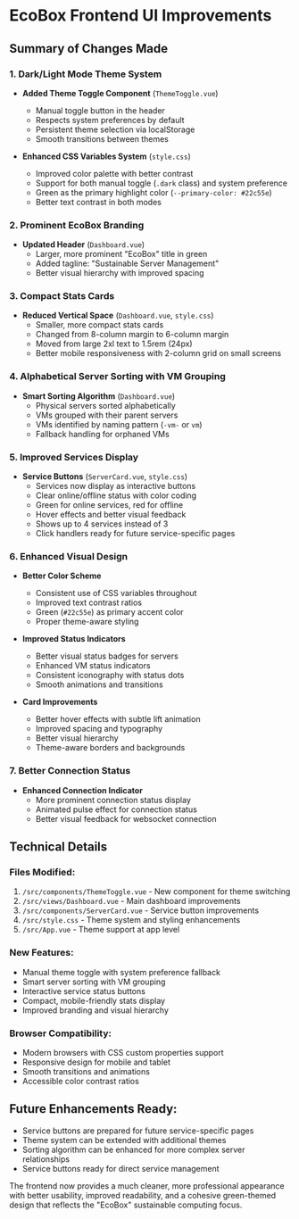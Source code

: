 # EcoBox Frontend UI Improvements

## Summary of Changes Made

### 1. Dark/Light Mode Theme System
- **Added Theme Toggle Component** (`ThemeToggle.vue`)
  - Manual toggle button in the header
  - Respects system preferences by default
  - Persistent theme selection via localStorage
  - Smooth transitions between themes

- **Enhanced CSS Variables System** (`style.css`)
  - Improved color palette with better contrast
  - Support for both manual toggle (`.dark` class) and system preference
  - Green as the primary highlight color (`--primary-color: #22c55e`)
  - Better text contrast in both modes

### 2. Prominent EcoBox Branding
- **Updated Header** (`Dashboard.vue`)
  - Larger, more prominent "EcoBox" title in green
  - Added tagline: "Sustainable Server Management"
  - Better visual hierarchy with improved spacing

### 3. Compact Stats Cards
- **Reduced Vertical Space** (`Dashboard.vue`, `style.css`)
  - Smaller, more compact stats cards
  - Changed from 8-column margin to 6-column margin
  - Moved from large 2xl text to 1.5rem (24px)
  - Better mobile responsiveness with 2-column grid on small screens

### 4. Alphabetical Server Sorting with VM Grouping
- **Smart Sorting Algorithm** (`Dashboard.vue`)
  - Physical servers sorted alphabetically
  - VMs grouped with their parent servers
  - VMs identified by naming pattern (`-vm-` or `vm`)
  - Fallback handling for orphaned VMs

### 5. Improved Services Display
- **Service Buttons** (`ServerCard.vue`, `style.css`)
  - Services now display as interactive buttons
  - Clear online/offline status with color coding
  - Green for online services, red for offline
  - Hover effects and better visual feedback
  - Shows up to 4 services instead of 3
  - Click handlers ready for future service-specific pages

### 6. Enhanced Visual Design
- **Better Color Scheme**
  - Consistent use of CSS variables throughout
  - Improved text contrast ratios
  - Green (`#22c55e`) as primary accent color
  - Proper theme-aware styling

- **Improved Status Indicators**
  - Better visual status badges for servers
  - Enhanced VM status indicators
  - Consistent iconography with status dots
  - Smooth animations and transitions

- **Card Improvements**
  - Better hover effects with subtle lift animation
  - Improved spacing and typography
  - Better visual hierarchy
  - Theme-aware borders and backgrounds

### 7. Better Connection Status
- **Enhanced Connection Indicator**
  - More prominent connection status display
  - Animated pulse effect for connection status
  - Better visual feedback for websocket connection

## Technical Details

### Files Modified:
1. `/src/components/ThemeToggle.vue` - New component for theme switching
2. `/src/views/Dashboard.vue` - Main dashboard improvements
3. `/src/components/ServerCard.vue` - Service button improvements
4. `/src/style.css` - Theme system and styling enhancements
5. `/src/App.vue` - Theme support at app level

### New Features:
- Manual theme toggle with system preference fallback
- Smart server sorting with VM grouping
- Interactive service status buttons
- Compact, mobile-friendly stats display
- Improved branding and visual hierarchy

### Browser Compatibility:
- Modern browsers with CSS custom properties support
- Responsive design for mobile and tablet
- Smooth transitions and animations
- Accessible color contrast ratios

## Future Enhancements Ready:
- Service buttons are prepared for future service-specific pages
- Theme system can be extended with additional themes
- Sorting algorithm can be enhanced for more complex server relationships
- Service buttons ready for direct service management

The frontend now provides a much cleaner, more professional appearance with better usability, improved readability, and a cohesive green-themed design that reflects the "EcoBox" sustainable computing focus.

